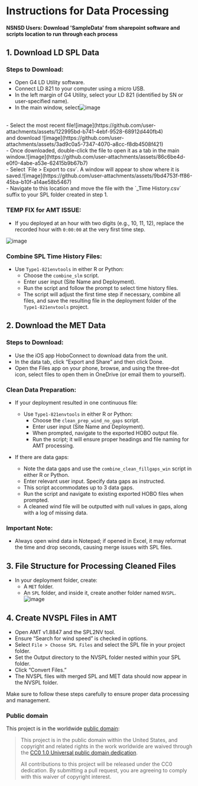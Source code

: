 # Instructions for Data Processing
#### NSNSD Users: Download 'SampleData' from sharepoint software and scripts location to run through each process
## 1. Download LD SPL Data

### Steps to Download:
- Open G4 LD Utility software.<br>
- Connect LD 821 to your computer using a micro USB.<br>
- In the left margin of G4 Utility, select your LD 821 (identified by SN or user-specified name).<br>
- In the main window, select![image](https://github.com/user-attachments/assets/a33079b2-b72e-404a-a08b-c92e8bb3b246)
 <br>
- Select  the most recent file![image](https://github.com/user-attachments/assets/122995bd-b741-4ebf-9528-68912d440fb4) <br>
 and download ![image](https://github.com/user-attachments/assets/3ad9c0a5-7347-4070-a8cc-f8db4508f421) <br>
- Once downloaded, double-click the file to open it as a tab in the main window.![image](https://github.com/user-attachments/assets/86c6be4d-e0f0-4abe-a53e-62415b9b67b7) <br>
- Select `File > Export to csv`. A window will appear to show where it is saved.![image](https://github.com/user-attachments/assets/9bd4753f-ff86-45ba-b10f-a14ae58b5467) <br>
- Navigate to this location and move the file with the `_Time History.csv` suffix to your SPL folder created in step 1.<br>

### TEMP FIX for AMT ISSUE:
- If you deployed at an hour with two digits (e.g., 10, 11, 12), replace the recorded hour with `0:00:00` at the very first time step.<br>


![image](https://github.com/user-attachments/assets/78a2febf-2687-48d3-b1ec-14f9e69811f0)<br>


### Combine SPL Time History Files:
- Use `Type1-821envtools` in either R or Python:<br>
  - Choose the `combine_slm` script.<br>
  - Enter user input (Site Name and Deployment).<br>
  - Run the script and follow the prompt to select time history files.<br>
  - The script will adjust the first time step if necessary, combine all files, and save the resulting file in the deployment folder of the `Type1-821envtools` project.<br>

## 2. Download the MET Data

### Steps to Download:
- Use the iOS app HoboConnect to download data from the unit.<br>
- In the data tab, click “Export and Share” and then click Done.<br>
- Open the Files app on your phone, browse, and using the three-dot icon, select files to open them in OneDrive (or email them to yourself).<br>

### Clean Data Preparation:
- If your deployment resulted in one continuous file:<br>
  - Use `Type1-821envtools` in either R or Python:<br>
    - Choose the `clean_prep_wind_no_gaps` script.<br>
    - Enter user input (Site Name and Deployment).<br>
    - When prompted, navigate to the exported HOBO output file.<br>
    - Run the script; it will ensure proper headings and file naming for AMT processing.<br>

- If there are data gaps:<br>
  - Note the data gaps and use the `combine_clean_fillgaps_win` script in either R or Python.<br>
  - Enter relevant user input. Specify data gaps as instructed.<br>
  - This script accommodates up to 3 data gaps.<br>
  - Run the script and navigate to existing exported HOBO files when prompted.<br>
  - A cleaned wind file will be outputted with null values in gaps, along with a log of missing data.<br>

### Important Note:
- Always open wind data in Notepad; if opened in Excel, it may reformat the time and drop seconds, causing merge issues with SPL files.<br>

## 3. File Structure for Processing Cleaned Files

- In your deployment folder, create:<br>
  - A `MET` folder.<br>
  - An `SPL` folder, and inside it, create another folder named `NVSPL`. <br>
  ![image](https://github.com/user-attachments/assets/d65f7c13-ceb8-4c85-80f4-a7909361f08a) <br>


## 4. Create NVSPL Files in AMT

- Open AMT v1.8847 and the SPL2NV tool.<br>
- Ensure “Search for wind speed” is checked in options.<br>
- Select `File > Choose SPL Files` and select the SPL file in your project folder.<br>
- Set the Output directory to the NVSPL folder nested within your SPL folder.<br>
- Click “Convert Files.”<br>
- The NVSPL files with merged SPL and MET data should now appear in the NVSPL folder.<br>

Make sure to follow these steps carefully to ensure proper data processing and management.<br>

### Public domain

This project is in the worldwide [public domain](LICENSE.md):

> This project is in the public domain within the United States,
> and copyright and related rights in the work worldwide are waived through the
> [CC0 1.0 Universal public domain dedication](https://creativecommons.org/publicdomain/zero/1.0/).
>
> All contributions to this project will be released under the CC0 dedication.
> By submitting a pull request, you are agreeing to comply with this waiver of copyright interest.
